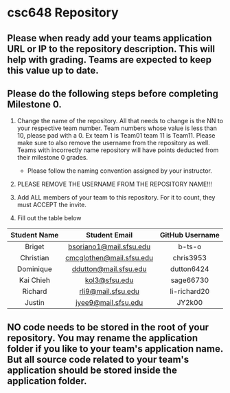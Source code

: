 # csc648 Repository

## Please when ready add your teams application URL or IP to the repository description. This will help with grading. Teams are expected to keep this value up to date.

## Please do the following steps before completing Milestone 0.
1. Change the name of the repository. All that needs to change is the NN to your respective team number. Team numbers whose value is less than 10, please pad with a 0. Ex team 1 is Team01 team 11 is Team11. Please make sure to also remove the username from the repository as well. Teams with incorrectly name repository will have points deducted from their milestone 0 grades.
      - Please follow the naming convention assigned by your instructor.

1. PLEASE REMOVE THE USERNAME FROM THE REPOSITORY NAME!!!

2. Add ALL members of your team to this repository. For it to count, they must ACCEPT the invite.

3. Fill out the table below


| Student Name | Student Email | GitHub Username |
|    :---:     |     :---:     |     :---:       |
| Briget      | bsoriano1@mail.sfsu.edu  | b-ts-o    |
| Christian      | cmcglothen@mail.sfsu.edu | chris3953 |
| Dominique      | ddutton@mail.sfsu.edu    | dutton6424|                 |
| Kai Chieh      | kol3@sfsu.edu | sage66730 |
| Richard      | rli9@mail.sfsu.edu | li-richard20 |
| Justin      | jyee9@mail.sfsu.edu | JY2k00 |

## NO code needs to be stored in the root of your repository. You may rename the application folder if you like to your team's application name. But all source code related to your team's application should be stored inside the application folder.

